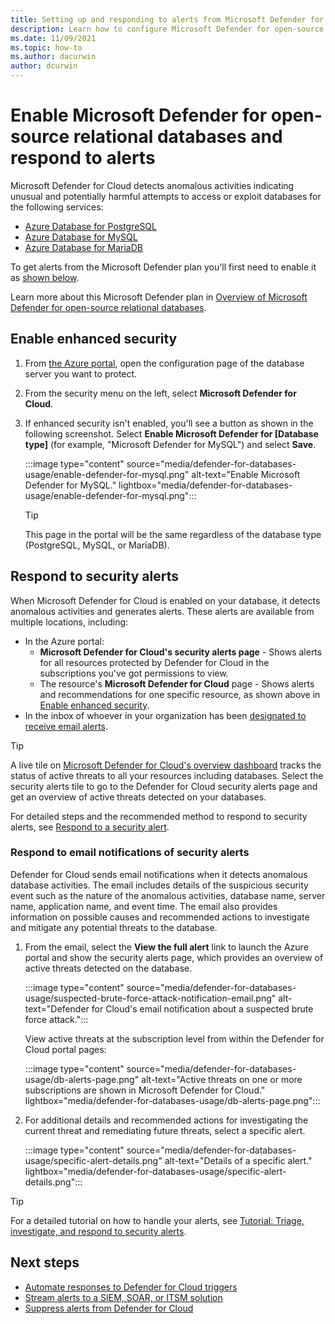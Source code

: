 ```yaml
---
title: Setting up and responding to alerts from Microsoft Defender for open-source relational databases
description: Learn how to configure Microsoft Defender for open-source relational databases to detect anomalous database activities indicating potential security threats to the database.
ms.date: 11/09/2021
ms.topic: how-to
ms.author: dacurwin
author: dcurwin
---
```

# Enable Microsoft Defender for open-source relational databases and respond to alerts

Microsoft Defender for Cloud detects anomalous activities indicating unusual and potentially harmful attempts to access or exploit databases for the following services:

- [Azure Database for PostgreSQL](../postgresql/index.yml)
- [Azure Database for MySQL](../mysql/index.yml)
- [Azure Database for MariaDB](../mariadb/index.yml)

To get alerts from the Microsoft Defender plan you'll first need to enable it as [shown below](#enable-enhanced-security).

Learn more about this Microsoft Defender plan in [Overview of Microsoft Defender for open-source relational databases](defender-for-databases-introduction.md).

## Enable enhanced security

1. From [the Azure portal](https://portal.azure.com), open the configuration page of the database server you want to protect.

1. From the security menu on the left, select **Microsoft Defender for Cloud**.

1. If enhanced security isn't enabled, you'll see a button as shown in the following screenshot. Select **Enable Microsoft Defender for [Database type]** (for example, "Microsoft Defender for MySQL") and select **Save**.

    :::image type="content" source="media/defender-for-databases-usage/enable-defender-for-mysql.png" alt-text="Enable Microsoft Defender for MySQL." lightbox="media/defender-for-databases-usage/enable-defender-for-mysql.png":::

    > [!TIP]
    > This page in the portal will be the same regardless of the database type (PostgreSQL, MySQL, or MariaDB).

## Respond to security alerts

When Microsoft Defender for Cloud is enabled on your database, it detects anomalous activities and generates alerts. These alerts are available from multiple locations, including:

- In the Azure portal:
  - **Microsoft Defender for Cloud's security alerts page** - Shows alerts for all resources protected by Defender for Cloud in the subscriptions you've got permissions to view.
  - The resource's **Microsoft Defender for Cloud** page - Shows alerts and recommendations for one specific resource, as shown above in [Enable enhanced security](#enable-enhanced-security).
- In the inbox of whoever in your organization has been [designated to receive email alerts](configure-email-notifications.md).  

> [!TIP]
> A live tile on [Microsoft Defender for Cloud's overview dashboard](overview-page.md) tracks the status of active threats to all your resources including databases. Select the security alerts tile to go to the Defender for Cloud security alerts page and get an overview of active threats detected on your databases.
>
> For detailed steps and the recommended method to respond to security alerts, see [Respond to a security alert](tutorial-security-incident.md#respond-to-a-security-alert).

### Respond to email notifications of security alerts

Defender for Cloud sends email notifications when it detects anomalous database activities. The email includes details of the suspicious security event such as the nature of the anomalous activities, database name, server name, application name, and event time. The email also provides information on possible causes and recommended actions to investigate and mitigate any potential threats to the database.

1. From the email, select the **View the full alert** link to launch the Azure portal and show the security alerts page, which provides an overview of active threats detected on the database.

    :::image type="content" source="media/defender-for-databases-usage/suspected-brute-force-attack-notification-email.png" alt-text="Defender for Cloud's email notification about a suspected brute force attack.":::

    View active threats at the subscription level from within the Defender for Cloud portal pages:

    :::image type="content" source="media/defender-for-databases-usage/db-alerts-page.png" alt-text="Active threats on one or more subscriptions are shown in Microsoft Defender for Cloud." lightbox="media/defender-for-databases-usage/db-alerts-page.png":::

1. For additional details and recommended actions for investigating the current threat and remediating future threats, select a specific alert.

    :::image type="content" source="media/defender-for-databases-usage/specific-alert-details.png" alt-text="Details of a specific alert." lightbox="media/defender-for-databases-usage/specific-alert-details.png":::

> [!TIP]
> For a detailed tutorial on how to handle your alerts, see [Tutorial: Triage, investigate, and respond to security alerts](tutorial-security-incident.md).

## Next steps

- [Automate responses to Defender for Cloud triggers](workflow-automation.md)
- [Stream alerts to a SIEM, SOAR, or ITSM solution](export-to-siem.md)
- [Suppress alerts from Defender for Cloud](alerts-suppression-rules.md)
